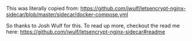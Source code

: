 This was literally copied from: https://github.com/jwulf/letsencrypt-nginx-sidecar/blob/master/sidecar/docker-compose.yml

So thanks to Josh Wulf for this. To read up more, checkout the read me here: https://github.com/jwulf/letsencrypt-nginx-sidecar#readme
